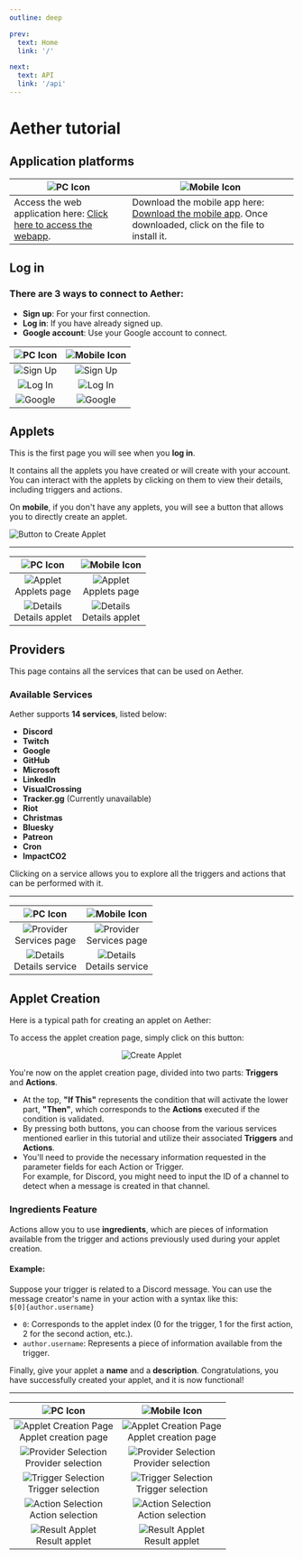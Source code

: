 ```yaml
---
outline: deep

prev:
  text: Home
  link: '/'

next:
  text: API
  link: '/api'
---
```


# Aether tutorial

## Application platforms

| ![PC Icon](images/pc.svg)                                                                     | ![Mobile Icon](images/mobile.svg)                                                                                                              |
|-----------------------------------------------------------------------------------------------|------------------------------------------------------------------------------------------------------------------------------------------------|
| Access the web application here: [Click here to access the webapp](https://aether-area.fr/).  | Download the mobile app here: [Download the mobile app](https://aether-area.fr/client.apk). Once downloaded, click on the file to install it.  |

## Log in

### **There are 3 ways to connect to Aether:**
- **Sign up**: For your first connection.
- **Log in**: If you have already signed up.
- **Google account**: Use your Google account to connect.

| ![PC Icon](images/pc.svg)                                                        | ![Mobile Icon](images/mobile.svg)                                                  |
|----------------------------------------------------------------------------------|------------------------------------------------------------------------------------|
| <div align="center"><img src="./image/signup_web.png" alt="Sign Up"/></div>      | <div align="center"><img src="./image/signup_mobile.png" alt="Sign Up"/></div>     |
| <div align="center"><img src="./image/login_web.png" alt="Log In"/></div>        | <div align="center"><img src="./image/login_mobile.png" alt="Log In"/></div>       |
| <div align="center"><img src="./image/google_sign_web.png" alt="Google"/></div>  | <div align="center"><img src="./image/google_sign_mobile.png" alt="Google"/></div> |


## Applets

This is the first page you will see when you **log in**.

It contains all the applets you have created or will create with your account.  
You can interact with the applets by clicking on them to view their details, including triggers and actions.

On **mobile**, if you don't have any applets, you will see a button that allows you to directly create an applet.

![Button to Create Applet](image/button_create_applet_mobile.png)

---

| ![PC Icon](images/pc.svg)                                                                               | ![Mobile Icon](images/mobile.svg)                                                                         |
|---------------------------------------------------------------------------------------------------------|-----------------------------------------------------------------------------------------------------------|
| <div align="center"><img src="./image/applets_web.png" alt="Applet"/><br/>Applets page</div>            | <div align="center"><img src="./image/applets_mobile.png" alt="Applet"/><br/>Applets page</div>           |
| <div align="center"><img src="./image/details_applet_web.png" alt="Details"/><br/>Details applet</div>  | <div align="center"><img src="./image/details_applet_mobile.png" alt="Details"/><br/>Details applet</div> |

## Providers

This page contains all the services that can be used on Aether.

### Available Services

Aether supports **14 services**, listed below:
- **Discord**
- **Twitch**
- **Google**
- **GitHub**
- **Microsoft**
- **LinkedIn**
- **VisualCrossing**
- **Tracker.gg** (Currently unavailable)
- **Riot**
- **Christmas**
- **Bluesky**
- **Patreon**
- **Cron**
- **ImpactCO2**

Clicking on a service allows you to explore all the triggers and actions that can be performed with it.

---

| ![PC Icon](images/pc.svg)                                                                                  | ![Mobile Icon](images/mobile.svg)                                                                            |
|------------------------------------------------------------------------------------------------------------|--------------------------------------------------------------------------------------------------------------|
| <div align="center"><img src="./image/providers_web.png" alt="Provider"/><br/>Services page</div>          | <div align="center"><img src="./image/providers_mobile.png" alt="Provider"/><br/>Services page</div>         |
| <div align="center"><img src="./image/details_provider_web.png" alt="Details"/><br/>Details service</div>  | <div align="center"><img src="./image/details_provider_mobile.png" alt="Details"/><br/>Details service</div> |


## Applet Creation

Here is a typical path for creating an applet on Aether:

To access the applet creation page, simply click on this button:
<div align="center">
  <img src="./images/button_create_applet.png" alt="Create Applet" />
</div>

You're now on the applet creation page, divided into two parts: **Triggers** and **Actions**.

- At the top, **"If This"** represents the condition that will activate the lower part, **"Then"**, which corresponds to the **Actions** executed if the condition is validated.
- By pressing both buttons, you can choose from the various services mentioned earlier in this tutorial and utilize their associated **Triggers** and **Actions**.
- You'll need to provide the necessary information requested in the parameter fields for each Action or Trigger.  
  For example, for Discord, you might need to input the ID of a channel to detect when a message is created in that channel.

### Ingredients Feature
Actions allow you to use **ingredients**, which are pieces of information available from the trigger and actions previously used during your applet creation.

#### Example:
Suppose your trigger is related to a Discord message. You can use the message creator's name in your action with a syntax like this:  
`$[0]{author.username}`
- `0`: Corresponds to the applet index (0 for the trigger, 1 for the first action, 2 for the second action, etc.).
- `author.username`: Represents a piece of information available from the trigger.

Finally, give your applet a **name** and a **description**. Congratulations, you have successfully created your applet, and it is now functional!

---

| ![PC Icon](images/pc.svg)                                                                                                       | ![Mobile Icon](images/mobile.svg)                                                                                                  |
|---------------------------------------------------------------------------------------------------------------------------------|------------------------------------------------------------------------------------------------------------------------------------|
| <div align="center"><img src="./image/creation_page_applet_web.png" alt="Applet Creation Page"/><br/>Applet creation page</div> | <div align="center"><img src="./image/creation_page_applet_mobile.png" alt="Applet Creation Page"/><br/>Applet creation page</div> |
| <div align="center"><img src="./image/provider_selection_web.png" alt="Provider Selection"/><br/>Provider selection</div>       | <div align="center"><img src="./image/provider_selection_mobile.png" alt="Provider Selection"/><br/>Provider selection</div>       |
| <div align="center"><img src="./image/trigger_selection_web.png" alt="Trigger Selection"/><br/>Trigger selection</div>          | <div align="center"><img src="./image/trigger_selection_mobile.png" alt="Trigger Selection"/><br/>Trigger selection</div>          |
| <div align="center"><img src="./image/action_selection_web.png" alt="Action Selection"/><br/>Action selection</div>             | <div align="center"><img src="./image/action_selection_mobile.png" alt="Action Selection"/><br/>Action selection</div>             |
| <div align="center"><img src="./image/result_applet_web.png" alt="Result Applet"/><br/>Result applet</div>                      | <div align="center"><img src="./image/result_applet_mobile.png" alt="Result Applet"/><br/>Result applet</div>                      |